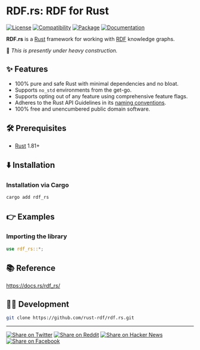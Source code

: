 # RDF.rs: RDF for Rust

[![License](https://img.shields.io/badge/license-Public%20Domain-blue.svg)](https://unlicense.org)
[![Compatibility](https://img.shields.io/badge/rust-1.81%2B-blue)](https://rust-lang.org)
[![Package](https://img.shields.io/crates/v/rdf_rs)](https://crates.io/crates/rdf_rs)
[![Documentation](https://docs.rs/rdf_rs/badge.svg)](https://docs.rs/rdf_rs/)

**RDF.rs** is a [Rust] framework for working with [RDF] knowledge graphs.

🚧 _This is presently under heavy construction._

## ✨ Features

- 100% pure and safe Rust with minimal dependencies and no bloat.
- Supports `no_std` environments from the get-go.
- Supports opting out of any feature using comprehensive feature flags.
- Adheres to the Rust API Guidelines in its [naming conventions].
- 100% free and unencumbered public domain software.

## 🛠️ Prerequisites

- [Rust] 1.81+

## ⬇️ Installation

### Installation via Cargo

```bash
cargo add rdf_rs
```

## 👉 Examples

### Importing the library

```rust
use rdf_rs::*;
```

## 📚 Reference

https://docs.rs/rdf_rs/

## 👨‍💻 Development

```bash
git clone https://github.com/rust-rdf/rdf.rs.git
```

- - -

[![Share on Twitter](https://img.shields.io/badge/share%20on-twitter-03A9F4?logo=twitter)](https://twitter.com/share?url=https://github.com/rust-rdf/rdf.rs&text=RDF.rs)
[![Share on Reddit](https://img.shields.io/badge/share%20on-reddit-red?logo=reddit)](https://reddit.com/submit?url=https://github.com/rust-rdf/rdf.rs&title=RDF.rs)
[![Share on Hacker News](https://img.shields.io/badge/share%20on-hacker%20news-orange?logo=ycombinator)](https://news.ycombinator.com/submitlink?u=https://github.com/rust-rdf/rdf.rs&t=RDF.rs)
[![Share on Facebook](https://img.shields.io/badge/share%20on-facebook-1976D2?logo=facebook)](https://www.facebook.com/sharer/sharer.php?u=https://github.com/rust-rdf/rdf.rs)

[naming conventions]: https://rust-lang.github.io/api-guidelines/naming.html

[RDF]: https://www.w3.org/TR/rdf12-concepts/
[Rust]: https://rust-lang.org
